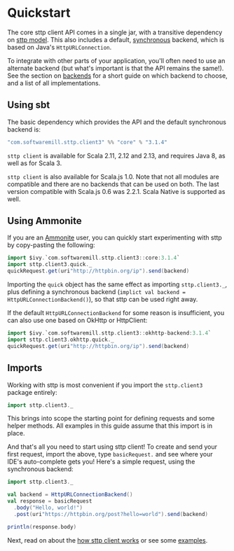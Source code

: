 # Quickstart

The core sttp client API comes in a single jar, with a transitive dependency on [sttp model](https://github.com/softwaremill/sttp-model). This also includes a default, [synchronous](backends/synchronous.md) backend, which is based on Java's `HttpURLConnection`. 

To integrate with other parts of your application, you'll often need to use an alternate backend (but what's important is that the API remains the same!). See the section on [backends](backends/summary.md) for a short guide on which backend to choose, and a list of all implementations.

## Using sbt

The basic dependency which provides the API and the default synchronous backend is:

```scala
"com.softwaremill.sttp.client3" %% "core" % "3.1.4"
```

`sttp client` is available for Scala 2.11, 2.12 and 2.13, and requires Java 8, as well as for Scala 3.

`sttp client` is also available for Scala.js 1.0. Note that not all modules are compatible and there are no backends that can be used on both. The last version compatible with Scala.js 0.6 was 2.2.1. Scala Native is supported as well.

## Using Ammonite

If you are an [Ammonite](https://ammonite.io) user, you can quickly start experimenting with sttp by copy-pasting the following:

```scala
import $ivy.`com.softwaremill.sttp.client3::core:3.1.4`
import sttp.client3.quick._
quickRequest.get(uri"http://httpbin.org/ip").send(backend)
```

Importing the `quick` object has the same effect as importing `sttp.client3._`, plus defining a synchronous backend (`implict val backend = HttpURLConnectionBackend()`), so that sttp can be used right away.

If the default `HttpURLConnectionBackend` for some reason is insufficient, you can also use one based on OkHttp or HttpClient:

```scala
import $ivy.`com.softwaremill.sttp.client3::okhttp-backend:3.1.4`
import sttp.client3.okhttp.quick._
quickRequest.get(uri"http://httpbin.org/ip").send(backend)
```

## Imports

Working with sttp is most convenient if you import the `sttp.client3` package entirely:

```scala
import sttp.client3._
```

This brings into scope the starting point for defining requests and some helper methods. All examples in this guide assume that this import is in place.

And that's all you need to start using sttp client! To create and send your first request, import the above, type `basicRequest.` and see where your IDE's auto-complete gets you! Here's a simple request, using the synchronous backend:

```scala
import sttp.client3._

val backend = HttpURLConnectionBackend()
val response = basicRequest
  .body("Hello, world!")  
  .post(uri"https://httpbin.org/post?hello=world").send(backend)

println(response.body)            
```

Next, read on about the [how sttp client works](how.md) or see some [examples](examples.md).
